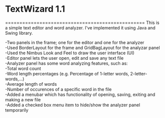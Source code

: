 # TextWizard 1.1
=================================================
This is a simple text editor and word analyzer. I've implemented it using Java and Swing library.

-Two panels in the frame; one for the editor and one for the analyzer<br>
-Used BorderLayout for the frame and GridBagLayout for the analyzar panel<br>
-Used the Nimbus Look and Feel to draw the user interface (UI)<br>
-Editor panel lets the user open, edit and save any text file<br>
-Analyzer panel has some word analyzing features, such as:<br>
 <t>-Total word count<br>
 <t>-Word length percentages (e.g. Percentage of 1-letter words, 2-letter-words,...)<br>
 <t>-Average length of words<br>
 <t>-Number of occurences of a specific word in the file<br>
-Added a menubar which has functionality of opening, saving, exiting and making a new file<br>
-Added a checked box menu item to hide/show the analyzer panel temporarily<br>
